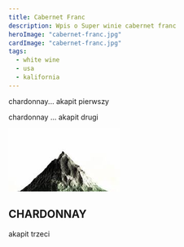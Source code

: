 ```yaml
---
title: Cabernet Franc
description: Wpis o Super winie cabernet franc
heroImage: "cabernet-franc.jpg"
cardImage: "cabernet-franc.jpg"
tags:
  - white wine
  - usa
  - kalifornia
---
```

chardonnay... akapit pierwszy

chardonnay ... akapit drugi

![alt gora](/img/mountain.png)

## CHARDONNAY

akapit trzeci